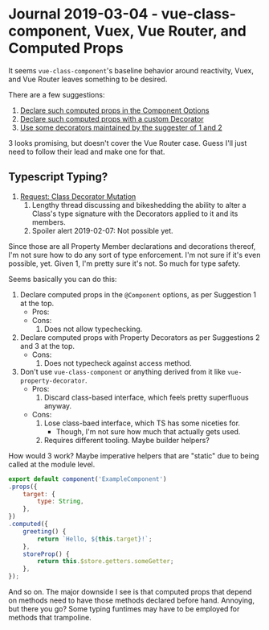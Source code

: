 Journal 2019-03-04 - vue-class-component, Vuex, Vue Router, and Computed Props
==============================================================================

It seems `vue-class-component`'s baseline behavior around reactivity, Vuex, and Vue Router leaves something to be desired.

There are a few suggestions:

1. [Declare such computed props in the Component Options](https://github.com/vuejs/vue-class-component/issues/109)
2. [Declare such computed props with a custom Decorator](https://github.com/vuejs/vue-class-component/issues/56)
3. [Use some decorators maintained by the suggester of 1 and 2](https://github.com/ktsn/vuex-class)

3 looks promising, but doesn't cover the Vue Router case.  Guess I'll just need to follow their lead and make one for that.



## Typescript Typing?

1. [Request: Class Decorator Mutation](https://github.com/Microsoft/TypeScript/issues/4881)
    1. Lengthy thread discussing and bikeshedding the ability to alter a Class's type signature with the Decorators applied to it and its members.
    2. Spoiler alert 2019-02-07: Not possible yet.

Since those are all Property Member declarations and decorations thereof, I'm not sure how to do any sort of type enforcement.  I'm not sure if it's even possible, yet.  Given 1, I'm pretty sure it's not.  So much for type safety.

Seems basically you can do this:

1. Declare computed props in the `@Component` options, as per Suggestion 1 at the top.
    - Pros:
    - Cons:
        1. Does not allow typechecking.
2. Declare computed props with Property Decorators as per Suggestions 2 and 3 at the top.
    - Cons:
        1. Does not typecheck against access method.
3. Don't use `vue-class-component` or anything derived from it like `vue-property-decorator`.
    - Pros:
        1. Discard class-based interface, which feels pretty superfluous anyway.
    - Cons:
        1. Lose class-baed interface, which TS has some niceties for.
            - Though, I'm not sure how much that actually gets used.
        2. Requires different tooling.  Maybe builder helpers?

How would 3 work?  Maybe imperative helpers that are "static" due to being called at the module level.

```js
export default component('ExampleComponent')
.props({
    target: {
        type: String,
    },
})
.computed({
    greeting() {
        return `Hello, ${this.target}!`;
    },
    storeProp() {
        return this.$store.getters.someGetter;
    },
});
```

And so on.  The major downside I see is that computed props that depend on methods need to have those methods declared before hand.  Annoying, but there you go?  Some typing funtimes may have to be employed for methods that trampoline.
